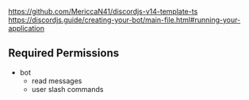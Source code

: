 https://github.com/MericcaN41/discordjs-v14-template-ts
https://discordjs.guide/creating-your-bot/main-file.html#running-your-application

## Required Permissions

- bot
  - read messages
  - user slash commands
